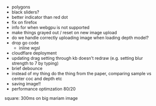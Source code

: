 - polygons
- black sliders?
- better indicator than red dot
- fix on firefox
- info for when webgpu is not supported
- make things grayed out / reset on new image upload
- do we handle correctly uploading image when loading depth model?
- drop go code
    - inline wgsl
- cloudflare deployment
- updating drag setting through kb doesn't redraw (e.g. setting blur strength to 7 by typing)
- brief debounce
- instead of my thing do the thing from the paper, comparing sample vs center coc and depth etc
- saving image!!
- performance optimzation 80/20

square: 300ms on big mariam image